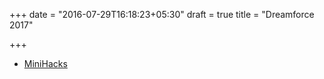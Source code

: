 +++
date = "2016-07-29T16:18:23+05:30"
draft = true
title = "Dreamforce 2017"

+++
	
* [MiniHacks](/minihacks)



